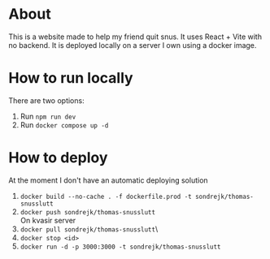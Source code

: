 # About
This is a website made to help my friend quit snus. It uses React + Vite with no backend. It is deployed locally on a server I own using a docker image.

# How to run locally
There are two options:
1. Run `npm run dev`
2. Run `docker compose up -d`

# How to deploy
At the moment I don't have an automatic deploying solution

1. `docker build --no-cache . -f dockerfile.prod -t sondrejk/thomas-snusslutt`
2. `docker push sondrejk/thomas-snusslutt`\
On kvasir server
3. `docker pull sondrejk/thomas-snusslutt`\
4. `docker stop <id>`
5. `docker run -d -p 3000:3000 -t sondrejk/thomas-snusslutt`
